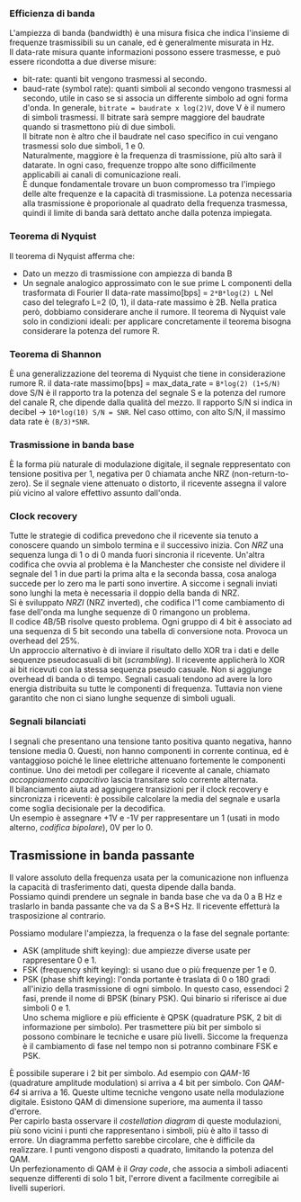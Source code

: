 ### Efficienza di banda
L'ampiezza di banda (bandwidth) è una misura fisica che indica l'insieme di frequenze trasmissibili su un canale, ed è generalmente misurata in Hz.<br>
Il data-rate misura quante informazioni possono essere trasmesse, e può essere ricondotta a due diverse misure:<br>
- bit-rate: quanti bit vengono trasmessi al secondo.<br>
- baud-rate (symbol rate): quanti simboli al secondo vengono trasmessi al secondo, utile in caso se si associa un differente simbolo ad ogni forma d'onda.
In generale, `bitrate = baudrate x log(2)V`, dove V è il numero di simboli trasmessi.
Il bitrate sarà sempre maggiore del baudrate quando si trasmettono più di due simboli.<br>
Il bitrate non è altro che il baudrate nel caso specifico in cui vengano trasmessi solo due simboli, 1 e 0.<br>
Naturalmente, maggiore è la frequenza di trasmissione, più alto sarà il datarate. In ogni caso, frequenze troppo alte sono difficilmente applicabili ai canali di comunicazione reali.<br>
È dunque fondamentale trovare un buon compromesso tra l'impiego delle alte frequenze e la capacità di trasmissione.
La potenza necessaria alla trasmissione è proporionale al quadrato della frequenza trasmessa, quindi il limite di banda sarà dettato anche dalla potenza impiegata.


### Teorema di Nyquist
Il teorema di Nyquist afferma che:
- Dato un mezzo di trasmissione con ampiezza di banda B
- Un segnale analogico approssimato con le sue prime L componenti della trasformata di Fourier
Il data-rate massimo[bps] = `2*B*log(2) L`
Nel caso del telegrafo L=2 (0, 1), il data-rate massimo è 2B.
Nella pratica però, dobbiamo considerare anche il rumore. Il teorema di Nyquist vale solo in condizioni ideali: per applicare concretamente il teorema bisogna considerare la potenza del rumore R.

### Teorema di Shannon
È una generalizzazione del teorema di Nyquist che tiene in considerazione rumore R.
il data-rate massimo[bps] = max\_data\_rate = `B*log(2) (1+S/N)`
dove S/N è il rapporto tra la potenza del segnale S e la potenza del rumore del canale R, che dipende dalla qualità del mezzo.
Il rapporto S/N si indica in decibel -> `10*log(10) S/N = SNR`.
Nel caso ottimo, con alto S/N, il massimo data rate è `(B/3)*SNR`.

### Trasmissione in banda base
È la forma più naturale di modulazione digitale, il segnale reppresentato con tensione positiva per 1, negativa per 0 chiamata anche NRZ (non-return-to-zero). Se il segnale viene attenuato o distorto, il ricevente assegna il valore più vicino al valore effettivo assunto dall'onda.

### Clock recovery
Tutte le strategie di codifica prevedono che il ricevente sia tenuto a conoscere quando un simbolo termina e il successivo inizia. Con _NRZ_ una sequenza lunga di 1 o di 0 manda fuori sincronia il ricevente. Un'altra codifica che ovvia al problema è la Manchester che consiste nel dividere il segnale del 1 in due parti la prima alta e la seconda bassa, cosa analoga succede per lo zero ma le parti sono invertire. A siccome i segnali inviati sono lunghi la meta è necessaria il doppio della banda di NRZ.<br>
Si è sviluppato _NRZI_ (NRZ inverted), che codifica l'1 come cambiamento di fase dell'onda ma lunghe sequenze di 0 rimangono un problema.<br>
Il codice 4B/5B risolve questo problema. Ogni gruppo di 4 bit è associato ad una sequenza di 5 bit secondo una tabella di conversione nota. Provoca un overhead del 25%.<br>
Un approccio alternativo è di inviare il risultato dello XOR tra i dati e delle sequenze pseudocasuali di bit (_scrambling_). Il ricevente applicherà lo XOR ai bit ricevuti con la stessa sequenza pseudo casuale. Non si aggiunge overhead di banda o di tempo. Segnali casuali tendono ad avere la loro energia distribuita su tutte le componenti di frequenza. Tuttavia non viene garantito che non ci siano lunghe sequenze di simboli uguali.

### Segnali bilanciati
I segnali che presentano una tensione tanto positiva quanto negativa, hanno tensione media 0. Questi, non hanno componenti in corrente continua, ed è vantaggioso poiché le linee elettriche attenuano fortemente le componenti continue. Uno dei metodi per collegare il ricevente al canale, chiamato _accoppiamento capacitivo_ lascia transitare solo corrente alternata.<br>
Il bilanciamento aiuta ad aggiungere transizioni per il clock recovery e sincronizza i riceventi: è possibile calcolare la media del segnale e usarla come soglia decisionale per la decodifica.<br>
Un esempio è assegnare +1V e -1V per rappresentare un 1 (usati in modo alterno, _codifica bipolare_), 0V per lo 0.

## Trasmissione in banda passante
Il valore assoluto della frequenza usata per la comunicazione non influenza la capacità di trasferimento dati, questa dipende dalla banda.<br>
Possiamo quindi prendere un segnale in banda base che va da 0 a B Hz e traslarlo in banda passante che va da S a B+S Hz. Il ricevente effetturà la trasposizione al contrario.<br>

Possiamo modulare l'ampiezza, la frequenza o la fase del segnale portante:<br>
- ASK (amplitude shift keying): due ampiezze diverse usate per rappresentare 0 e 1.
- FSK (frequency shift keying): si usano due o più frequenze per 1 e 0.
- PSK (phase shift keying): l'onda portante è traslata di 0 o 180 gradi all'inizio della trasmissione di ogni simbolo. In questo caso, essendoci 2 fasi, prende il nome di BPSK (binary PSK). Qui binario si riferisce ai due simboli 0 e 1.<br>
Uno schema migliore e più efficiente è QPSK (quadrature PSK, 2 bit di informazione per simbolo). Per trasmettere più bit per simbolo si possono combinare le tecniche e usare più livelli. Siccome la frequenza è il cambiamento di fase nel tempo non si potranno combinare FSK e PSK.

È possibile superare i 2 bit per simbolo. Ad esempio con _QAM-16_ (quadrature amplitude modulation) si arriva a 4 bit per simbolo. Con _QAM-64_ si arriva a 16. Queste ultime tecniche vengono usate nella modulazione digitale. Esistono QAM di dimensione superiore, ma aumenta il tasso d'errore.<br>
Per capirlo basta osservare il _costellation diagram_ di queste modulazioni, più sono vicini i punti che rappresentano i simboli, più è alto il tasso di errore. Un diagramma perfetto sarebbe circolare, che è difficile da realizzare. I punti vengono disposti a quadrato, limitando la potenza del QAM.<br>
Un perfezionamento di QAM è il _Gray code_, che associa a simboli adiacenti sequenze differenti di solo 1 bit, l'errore divent a facilmente corregibile ai livelli superiori.
